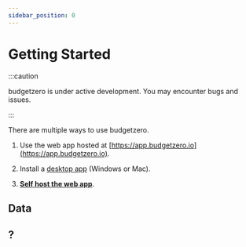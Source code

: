 ```yaml
---
sidebar_position: 0
---
```

# Getting Started

:::caution

budgetzero is under active development. You may encounter bugs and issues.

:::

There are multiple ways to use budgetzero.

1. Use the web app hosted at [https://app.budgetzero.io](https://app.budgetzero.io). 

2. Install a [desktop app](https://github.com/budgetzero/budgetzero/releases/latest) (Windows or Mac). 

3. **[Self host the web app](deploy/deployment)**. 



## Data

## ?

